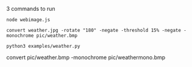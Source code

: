3 commands to run

`node webimage.js`

`convert weather.jpg -rotate "180" -negate -threshold 15% -negate -monochrome pic/weather.bmp`

`python3 examples/weather.py`

convert pic/weather.bmp -monochrome pic/weathermono.bmp